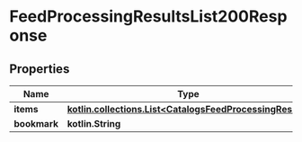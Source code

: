 
# FeedProcessingResultsList200Response

## Properties
| Name | Type | Description | Notes |
| ------------ | ------------- | ------------- | ------------- |
| **items** | [**kotlin.collections.List&lt;CatalogsFeedProcessingResult&gt;**](CatalogsFeedProcessingResult.md) |  |  |
| **bookmark** | **kotlin.String** |  |  [optional] |



